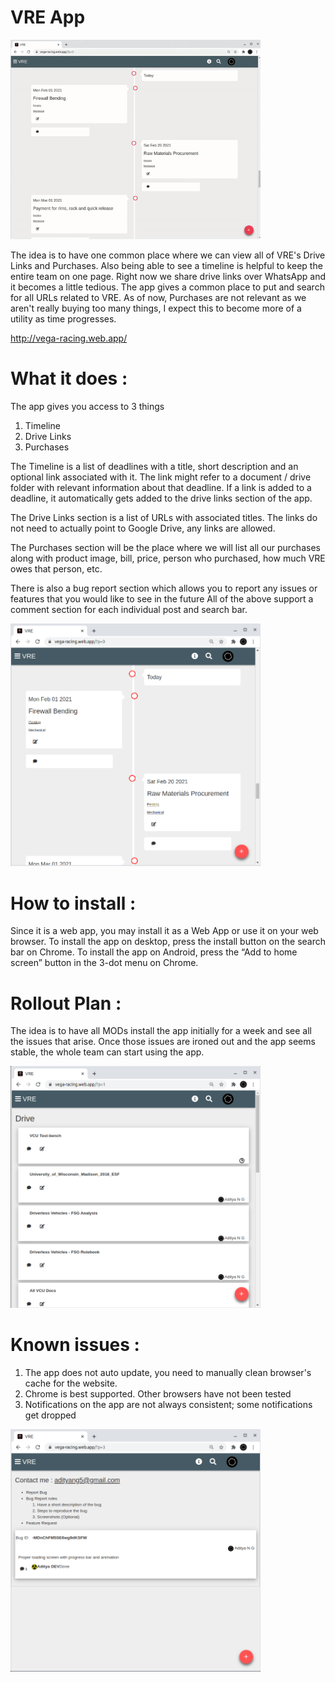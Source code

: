 # VRE App

<img src="docs/img/demo.gif?raw=true" width=400>


The idea is to have one common place where we can view all of VRE's Drive Links and Purchases.
Also being able to see a timeline is helpful to keep the entire team on one page.
Right now we share drive links over WhatsApp and it becomes a little tedious. The app gives a common place to put and search for all URLs related to VRE.
As of now, Purchases are not relevant as we aren't really buying too many things, I expect this to become more of a utility as time progresses.

http://vega-racing.web.app/

# What it does :

The app gives you access to 3 things

1. Timeline
2. Drive Links
3. Purchases

The Timeline is a list of deadlines with a title, short description and an optional link associated with it.
The link might refer to a document / drive folder with relevant information about that deadline.
If a link is added to a deadline, it automatically gets added to the drive links section of the app.

The Drive Links section is a list of URLs with associated titles. The links do not need to actually point to Google Drive, any links are allowed.

The Purchases section will be the place where we will list all our purchases along with product image, bill, price, person who purchased, how much VRE owes that person, etc.

There is also a bug report section which allows you to report any issues or features that you would like to see in the future
All of the above support a comment section for each individual post and search bar.

<img src="docs/img/timeline.png?raw=true" width=400>


# How to install :

Since it is a web app, you may install it as a Web App or use it on your web browser.
To install the app on desktop, press the install button on the search bar on Chrome.
To install the app on Android, press the “Add to home screen” button in the 3-dot menu on Chrome.

# Rollout Plan : 

The idea is to have all MODs install the app initially for a week and see all the issues that arise.
Once those issues are ironed out and the app seems stable, the whole team can start using the app.

<img src="docs/img/drive.png?raw=true" width=400>

# Known issues :

1. The app does not auto update, you need to manually clean browser's cache for the website.
2. Chrome is best supported. Other browsers have not been tested
3. Notifications on the app are not always consistent; some notifications get dropped

<img src="docs/img/bug.png?raw=true" width=400>